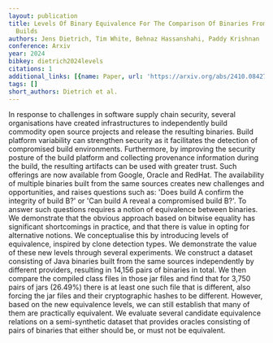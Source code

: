 ```yaml
---
layout: publication
title: Levels Of Binary Equivalence For The Comparison Of Binaries From Alternative
  Builds
authors: Jens Dietrich, Tim White, Behnaz Hassanshahi, Paddy Krishnan
conference: Arxiv
year: 2024
bibkey: dietrich2024levels
citations: 1
additional_links: [{name: Paper, url: 'https://arxiv.org/abs/2410.08427'}]
tags: []
short_authors: Dietrich et al.
---
```

In response to challenges in software supply chain security, several
organisations have created infrastructures to independently build commodity
open source projects and release the resulting binaries. Build platform
variability can strengthen security as it facilitates the detection of
compromised build environments. Furthermore, by improving the security posture
of the build platform and collecting provenance information during the build,
the resulting artifacts can be used with greater trust. Such offerings are now
available from Google, Oracle and RedHat. The availability of multiple binaries
built from the same sources creates new challenges and opportunities, and
raises questions such as: 'Does build A confirm the integrity of build B?' or
'Can build A reveal a compromised build B?'. To answer such questions requires
a notion of equivalence between binaries. We demonstrate that the obvious
approach based on bitwise equality has significant shortcomings in practice,
and that there is value in opting for alternative notions. We conceptualise
this by introducing levels of equivalence, inspired by clone detection types.
  We demonstrate the value of these new levels through several experiments. We
construct a dataset consisting of Java binaries built from the same sources
independently by different providers, resulting in 14,156 pairs of binaries in
total. We then compare the compiled class files in those jar files and find
that for 3,750 pairs of jars (26.49%) there is at least one such file that is
different, also forcing the jar files and their cryptographic hashes to be
different. However, based on the new equivalence levels, we can still establish
that many of them are practically equivalent. We evaluate several candidate
equivalence relations on a semi-synthetic dataset that provides oracles
consisting of pairs of binaries that either should be, or must not be
equivalent.